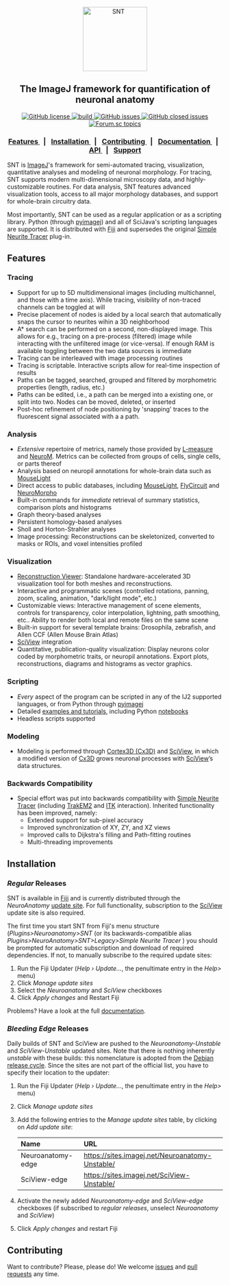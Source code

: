 <p align="center"><img src="https://imagej.net/_images/5/5d/SNTLogo512.png" alt="SNT" width="150"></p>
<h2 align="center">The ImageJ framework for quantification of neuronal anatomy</h2>
<div align="center">
  <!-- License -->
  <a href="https://github.com/morphonets/SNT/blob/master/LICENSE.txt">
    <img alt="GitHub license" src="https://img.shields.io/github/license/morphonets/SNT">
  </a>
  <!-- Build Status -->
  <a href="https://travis-ci.org/morphonets/SNT">
    <img alt="build" src="https://travis-ci.org/morphonets/SNT.svg?branch=master">
  </a>
    <!-- Issues -->
  <a href="https://github.com/morphonets/SNT/issues">
    <img alt="GitHub issues" src="https://img.shields.io/github/issues/morphonets/SNT">
  </a>
  <a href="https://github.com/morphonets/SNT/issues">
    <img alt="GitHub closed issues" src="https://img.shields.io/github/issues-closed/morphonets/SNT">
  </a>
  <a href="https://forum.image.sc/tags/snt">
    <img alt="Forum.sc topics" src="https://img.shields.io/badge/dynamic/json.svg?label=forum&url=https%3A%2F%2Fforum.image.sc%2Ftags%2Fsnt.json&query=%24.topic_list.tags.0.topic_count&suffix=%20topics">
  </a>
</div>
<div align="center">
  <h3>
    <a href="#Features">
      Features
    </a>
    <span style="margin:.5em">|</span>
    <a href="#Installation">
      Installation
    </a>
    <span style="margin:.5em">|</span>
    <a href="#Contributing">
      Contributing
    </a>
    <span style="margin:.5em">|</span>
    <a href="https://imagej.net/SNT">
       Documentation
    </a>
    <span style="margin:.5em">|</span>
    <a href="https://morphonets.github.io/SNT/">
      API
    </a>
    <span style="margin:.5em">|</span>
    <a href="https://forum.image.sc/tag/SNT">
      Support
    </a>
  </h3>
</div>





SNT is [ImageJ](https://imagej.net/)'s framework for semi-automated tracing, visualization, quantitative analyses and modeling of neuronal morphology. For tracing, SNT supports modern multi-dimensional microscopy data, and highly-customizable routines. For data analysis, SNT features advanced visualization tools, access to all major morphology databases, and support for whole-brain circuitry data.

Most importantly, SNT can be used as a regular application or as a scripting library. Python (through [pyimagej](https://github.com/imagej/pyimagej)) and  all of SciJava's scripting languages are supported. It is distributed with [Fiji](https://imagej.net/Fiji) and supersedes the original [Simple Neurite Tracer](#backwards-compatibility) plug-in.

## Features

### Tracing
* Support for up to 5D multidimensional images (including multichannel, and those with a time axis).
  While tracing, visibility of non-traced channels can be toggled at will
* Precise placement of nodes is aided by a local search that automatically snaps the cursor to neurites wihin a 3D neighborhood
* A* search can be performed on a second, non-displayed image.
  This allows for e.g., tracing on a pre-process (filtered) image while interacting with the unfiltered image (or vice-versa). If enough RAM is available toggling between the two data sources is immediate
* Tracing can be interleaved with image processing routines
* Tracing is scriptable. Interactive scripts allow for real-time inspection of results
* Paths can be tagged, searched, grouped and filtered by morphometric properties (length, radius, etc.)
* Paths can be edited, i.e., a path can be merged into a existing one, or split into two. Nodes can be moved, deleted, or inserted
* Post-hoc refinement of node positioning by 'snapping' traces to the fluorescent signal associated with a a path.

### Analysis
* *Extensive* repertoire of metrics, namely those provided by [L-measure](http://cng.gmu.edu:8080/Lm/help/index.htm) and [NeuroM](https://github.com/BlueBrain/NeuroM). Metrics can be collected from groups of cells, single cells, or parts thereof
* Analysis based on neuropil annotations for whole-brain data such as [MouseLight](https://ml-neuronbrowser.janelia.org/)
* Direct access to public databases, including [MouseLight](https://ml-neuronbrowser.janelia.org/), [FlyCircuit](http://www.flycircuit.tw) and [NeuroMorpho](http://neuromorpho.org/)
* Built-in commands for *immediate* retrieval of summary statistics, comparison plots and histograms
* Graph theory-based analyses
* Persistent homology-based analyses
* Sholl and Horton-Strahler analyses
* Image processing: Reconstructions can be skeletonized, converted to masks or ROIs, and voxel intensities profiled

### Visualization
* [Reconstruction Viewer](https://imagej.net/SNT:_Reconstruction_Viewer): Standalone hardware-accelerated 3D visualization tool for both meshes and reconstructions.
* Interactive and programmatic scenes (controlled rotations, panning, zoom, scaling, animation,  "dark/light mode", etc.)
* Customizable views: Interactive management of scene elements, controls for transparency, color interpolation, lightning, path smoothing, etc.. Ability to render both local and remote files on the same scene
* Built-in support for several template brains: Drosophila, zebrafish, and Allen CCF (Allen Mouse Brain Atlas)
* [SciView](https://github.com/scenerygraphics/sciview) integration
* Quantitative, publication-quality visualization: Display neurons color coded by morphometric traits, or neuropil annotations. Export plots, reconstructions, diagrams and histograms as vector graphics.

### Scripting
* *Every* aspect of the program can be scripted in any of the IJ2 supported languages, or from Python through [pyimagej](https://github.com/imagej/pyimagej)
* Detailed [examples and tutorials](https://imagej.net/SNT:_Scripting), including Python [notebooks](https://github.com/morphonets/SNT/tree/master/notebooks)
* Headless scripts supported

### Modeling
* Modeling is performed through [Cortex3D (Cx3D)](https://github.com/morphonets/cx3d) and [SciView](https://imagej.net/SciView "SciView"), in which a modified version of [Cx3D](https://github.com/morphonets/cx3d) grows neuronal processes with [SciView](https://imagej.net/SciView)’s data structures.

### Backwards Compatibility
* Special effort was put into backwards compatibility with  [Simple Neurite Tracer](https://github.com/fiji/SNT)  (including [TrakEM2](https://github.com/trakem2/TrakEM2) and [ITK](https://imagej.net/SNT:_Tubular_Geodesics) interaction). Inherited functionality has been improved, namely:
  * Extended support for sub-pixel accuracy
  * Improved synchronization of XY, ZY, and XZ views
  * Improved calls to Dijkstra's filling and Path-fitting routines
  * Multi-threading improvements


## Installation

### *Regular* Releases
SNT is available in  [Fiji](https://imagej.net/Fiji) and is currently distributed through the *NeuroAnatomy* [update site](https://imagej.net/Update_Sites). For full functionality, subscription to the [SciView](https://imagej.net/SciView) update site is also required.

The first time you start SNT from Fiji's menu structure (*Plugins>Neuroanatomy>SNT* (or its backwards-compatible alias *Plugins>NeuroAnatomy>SNT>Legacy>Simple Neurite Tracer* ) you should be prompted for automatic subscription and download of required dependencies. If not, to manually subscribe to the required update sites:

1.  Run the Fiji Updater (*Help › Update...*, the penultimate entry in the *Help>* menu)
2.  Click *Manage update sites*
3.  Select the *Neuroanatomy* and *SciView* checkboxes
4.  Click *Apply changes* and Restart Fiji

Problems? Have a look at the full [documentation](https://imagej.net/SNT).

### *Bleeding Edge* Releases

Daily builds of SNT and SciView are pushed to the *Neuroanatomy-Unstable* and *SciView-Unstable* updated sites. Note that there is nothing inherently _unstable_ with these builds: this nomenclature is adopted from the [Debian release cycle](https://www.debian.org/releases/). Since the sites are not part of the official list, you have to specify their location to the updater:

1. Run the Fiji Updater (*Help › Update...*, the penultimate entry in the *Help>* menu)

2. Click *Manage update sites*

4.  Add the following entries to the *Manage update sites* table, by clicking on *Add update site*:
    
    | Name              | URL                                             |
    | :---------------- | :---------------------------------------------- |
    | Neuroanatomy-edge | https://sites.imagej.net/Neuroanatomy-Unstable/ |
    | SciView-edge      | https://sites.imagej.net/SciView-Unstable/      |

    
    
6. Activate the newly added *Neuroanatomy-edge* and *SciView-edge* checkboxes (if subscribed to *regular releases*, unselect *Neuroanatomy* and *SciView*)

7. Click *Apply changes* and restart Fiji


## Contributing
Want to contribute? Please, please do! We welcome [issues](https://github.com/morphonets/SNT/issues) and [pull requests](https://github.com/morphonets/SNT/pulls) any time.
